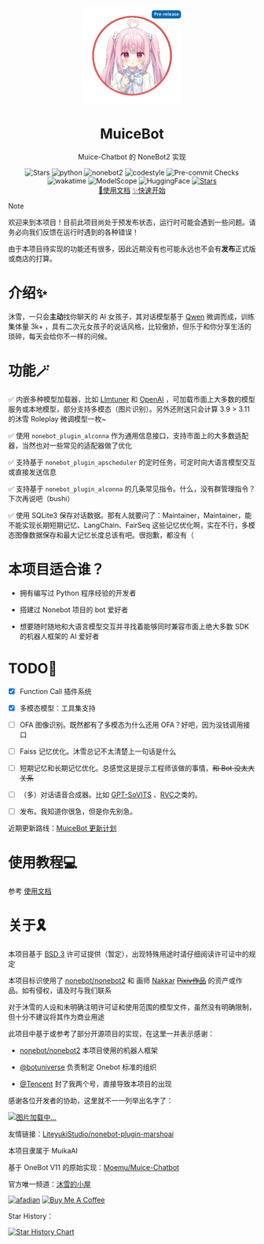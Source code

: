 <div align=center>
  <img width=200 src="docs/public/logo.png"  alt="image"/>
  <h1 align="center">MuiceBot</h1>
  <p align="center">Muice-Chatbot 的 NoneBot2 实现</p>
</div>
<div align=center>
  <img src="https://img.shields.io/github/stars/Moemu/MuiceBot" alt="Stars">
  <img src="https://img.shields.io/badge/python-3.10+-blue" alt="python">
  <img src="https://img.shields.io/badge/nonebot-2-red" alt="nonebot2">
  <img src="https://img.shields.io/badge/Code%20Style-Black-121110.svg" alt="codestyle">
  <img src="https://github.com/Moemu/MuiceBot/actions/workflows/pre-commit.yml/badge.svg?branch=main" alt="Pre-commit Checks">
</div>
<div align=center>
  <img src="https://wakatime.com/badge/user/637d5886-8b47-4b82-9264-3b3b9d6add67/project/a4557f7b-4d26-4105-842a-7a783cbad588.svg" alt="wakatime">
  <img src="https://img.shields.io/badge/ModelScope-Dataset-644cfd?link=https://www.modelscope.cn/datasets/Moemuu/Muice-Dataset" alt="ModelScope">
  <img src="https://img.shields.io/badge/HuggingFace-Dataset-yellow?link=https%3A%2F%2Fhuggingface.co%2Fdatasets%2FMoemu%2FMuice-Dataset" alt="HuggingFace">
  <a href='https://pd.qq.com/s/d4n2xp45i'><img src="https://img.shields.io/badge/QQ频道-沐雪的小屋-blue" alt="Stars"></a>
</div>
<div align=center>
  <a href="https://bot.snowy.moe">📃使用文档</a>
  <a href="https://bot.snowy.moe/guide/setup.html">✨快速开始</a>
</div>


> [!NOTE]
>
> 欢迎来到本项目！目前此项目尚处于预发布状态，运行时可能会遇到一些问题。请务必向我们反馈在运行时遇到的各种错误！
>
> 由于本项目待实现的功能还有很多，因此近期没有也可能永远也不会有**发布**正式版或商店的打算。


# 介绍✨

沐雪，一只会**主动**找你聊天的 AI 女孩子，其对话模型基于 [Qwen](https://github.com/QwenLM) 微调而成，训练集体量 3k+ ，具有二次元女孩子的说话风格，比较傲娇，但乐于和你分享生活的琐碎，每天会给你不一样的问候。

# 功能🪄

✅ 内嵌多种模型加载器，比如 [Llmtuner](https://github.com/hiyouga/LLaMA-Factory) 和 [OpenAI](https://platform.openai.com/docs/overview) ，可加载市面上大多数的模型服务或本地模型，部分支持多模态（图片识别）。另外还附送只会计算 3.9 > 3.11 的沐雪 Roleplay 微调模型一枚~

✅ 使用 `nonebot_plugin_alconna` 作为通用信息接口，支持市面上的大多数适配器，当然也对一些常见的适配器做了优化

✅ 支持基于 `nonebot_plugin_apscheduler` 的定时任务，可定时向大语言模型交互或直接发送信息

✅ 支持基于 `nonebot_plugin_alconna` 的几条常见指令。什么，没有群管理指令？下次再说吧（bushi）

✅ 使用 SQLite3 保存对话数据。那有人就要问了：Maintainer，Maintainer，能不能实现长期短期记忆、LangChain、FairSeq 这些记忆优化啊，实在不行，多模态图像数据保存和最大记忆长度总该有吧。很抱歉，都没有（

# 本项目适合谁？

- 拥有编写过 Python 程序经验的开发者

- 搭建过 Nonebot 项目的 bot 爱好者

- 想要随时随地和大语言模型交互并寻找着能够同时兼容市面上绝大多数 SDK 的机器人框架的 AI 爱好者

# TODO📝

- [X] Function Call 插件系统

- [X] 多模态模型：工具集支持

- [ ] OFA 图像识别。既然都有了多模态为什么还用 OFA？好吧，因为没钱调用接口

- [ ] Faiss 记忆优化。沐雪总记不太清楚上一句话是什么

- [ ] 短期记忆和长期记忆优化。总感觉这是提示工程师该做的事情，~~和 Bot 没太大关系~~

- [ ] （多）对话语音合成器。比如 [GPT-SoVITS](https://github.com/RVC-Boss/GPT-SoVITS) 、[RVC](https://github.com/RVC-Project/Retrieval-based-Voice-Conversion-WebUI)之类的。

- [ ] 发布。我知道你很急，但是你先别急。


近期更新路线：[MuiceBot 更新计划](https://github.com/users/Moemu/projects/2)

# 使用教程💻

参考 [使用文档](https://bot.snowy.moe)


# 关于🎗️

本项目基于 [BSD 3](https://github.com/Moemu/nonebot-plugin-muice/blob/main/LICENSE) 许可证提供（暂定），出现特殊用途时请仔细阅读许可证中的规定

本项目标识使用了 [nonebot/nonebot2](https://github.com/nonebot/nonebot2) 和 画师 [Nakkar](https://www.pixiv.net/users/28246124) ~~[Pixiv作品](https://www.pixiv.net/artworks/101063891)~~ 的资产或作品。如有侵权，请及时与我们联系

对于沐雪的人设和未明确注明许可证和使用范围的模型文件，虽然没有明确限制，但十分不建议将其作为商业用途

此项目中基于或参考了部分开源项目的实现，在这里一并表示感谢：

- [nonebot/nonebot2](https://github.com/nonebot/nonebot2) 本项目使用的机器人框架

- [@botuniverse](https://github.com/botuniverse) 负责制定 Onebot 标准的组织

- [@Tencent](https://github.com/Tencent) 封了我两个号，直接导致本项目的出现

感谢各位开发者的协助，这里就不一一列举出名字了：

<a href="https://github.com/eryajf/Moemu/MuiceBot/contributors">
  <img src="https://contrib.rocks/image?repo=Moemu/MuiceBot"  alt="图片加载中..."/>
</a>

友情链接：[LiteyukiStudio/nonebot-plugin-marshoai](https://github.com/LiteyukiStudio/nonebot-plugin-marshoai)

本项目隶属于 MuikaAI

基于 OneBot V11 的原始实现：[Moemu/Muice-Chatbot](https://github.com/Moemu/Muice-Chatbot)

官方唯一频道：[沐雪的小屋](https://pd.qq.com/s/d4n2xp45i)

<a href="https://www.afdian.com/a/Moemu" target="_blank"><img src="https://pic1.afdiancdn.com/static/img/welcome/button-sponsorme.png" alt="afadian" style="height: 45px !important;width: 163px !important;"></a>
<a href="https://www.buymeacoffee.com/Moemu" target="_blank"><img src="https://cdn.buymeacoffee.com/buttons/v2/default-yellow.png" alt="Buy Me A Coffee" style="height: 45px !important;width: 163px !important;" ></a>

Star History：

[![Star History Chart](https://api.star-history.com/svg?repos=Moemu/MuiceBot&type=Date)](https://star-history.com/#Moemu/MuiceBot&Date)